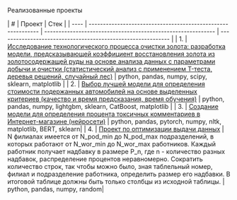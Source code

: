 
Реализованные проекты

| #    | Проект                                                                  | Стек                                                         |
| ---- | ------------------------------------------------------------ | ------------------------------------------------------------ | ------------------------------------------------------------ |
| 1.   | [Исследование технологического процесса очистки золота: разработка модели, предсказывающей коэффициент восстановления золота из золотосодержащей руды на основе анализа данных с параметрами добычи и очистки (статистический анализ с применением T-теста, деревья решений, случайный лес)](https://github.com/maria-khamilievna/Portfolio/tree/main/gold)  | python, pandas, numpy, scipy, sklearn, matplotlib       |
| 2.   | [Выбор лучшей модели для определения стоимости подержанных автомобилей на основе выделенных критериев (качество и время предсказания, время обучения)](https://github.com/maria-khamilievna/Portfolio/tree/449e084514bf39c4264d8098bd538e11852e61d0/autos) |  python, pandas, numpy, lightgbm, sklearn, CatBoost, matplotlib |
| 3.   | [Создание модели для определения процента токсичных комментариев в Интернет-магазине (нейросети)](https://github.com/maria-khamilievna/Portfolio/tree/main/toxic_comments) |  python, pandas, pytorch, numpy, nltk, matplotlib, BERT, sklearn|
| 4.   | [Проект по оптимизации выдачи данных](https://github.com/maria-khamilievna/Portfolio/tree/main/toxic_comments) |  N филиалах имеется от N_pod_min до N_pod_max подразделений, в которых работают от N_wor_min до N_wor_max работников. Каждый работник получает надбавку в размере P_n, где n - количество разных надбавок, распределение процентов неравномерно. Сократить количество строк, так чтобы можно было, зная таблельный номер, филиал и подразделение работника, определить размер его надбавки. В итоговой таблице должны быть только столбцы из исходной таблицы.            | python, pandas, numpy, random|
